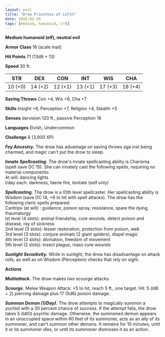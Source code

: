 ```yaml
---
layout: post
title: "Drow Priestess of Lolth"
date: 2016-02-29
tags: [medium, humanoid, cr8]
---
```


**Medium humanoid (elf), neutral evil**

**Armor Class** 16 (scale mail)

**Hit Points** 71 (13d8 + 13)

**Speed** 30 ft.

|   STR   |   DEX   |   CON   |   INT   |   WIS   |   CHA   |
|:-----:|:-----:|:-----:|:-----:|:-----:|:-----:|
| 10 (+0) | 14 (+2) | 12 (+1) | 13 (+1) | 17 (+3) | 18 (+4) |

**Saving Throws** Con +4, Wis +6, Cha +7

**Skills** Insight +6, Perception +7, Religion +4, Stealth +5

**Senses** darvision 120 ft., passive Perception 16

**Languages** Elvish, Undercommon

**Challenge** 8 (3,900 XP)

***Fey Ancestry.*** The drow has advantage on saving throws aga inst being charmed, and magic can't put the drow to sleep.

***Innate Spellcasting.*** The drow's innate spellcasting ability is Charisma (spell save DC 15). She can innately cast the following spells, requiring no material components:  
At will: dancing lights  
l/day each: darkness, faerie fire, levitate (self only)

***Spellcasting.*** The drow is a lOth level spellcaster. Her spellcasting ability is Wisdom (save DC 14, +6 to hit with spell attacks). The drow has the following cleric spells prepared:  
Cantrips (at will) : guidance, poison spray, resistance, spare the dying, thaumaturgy  
lst level (4 slots): animal friendship, cure wounds, detect poison and disease, ray of sickness  
2nd level (3 slots): lesser restoration, protection from poison, web  
3rd level (3 slots): conjure animals (2 giant spiders), dispel magic  
4th level (3 slots): divination, freedom of movement  
5th level (2 slots): insect plague, mass cure wounds  

***Sunlight Sensitivity.*** While in sunlight, the drow has disadvantage on attack rolls, as well as on Wisdom (Perception) checks that rely on sight.

**Actions** 

***Multiattack.*** The drow makes two scourge attacks.

***Scourge.*** Melee Weapon Attack: +5 to hit, reach 5 ft., one target. Hit: 5 (ld6 + 2) piercing damage plus 17 (5d6) poison damage.

***Summon Demon (1/Day).*** The drow attempts to magically summon a yochlol with a 30 percent chance of success. If the attempt fails, the drow takes 5 (ldlO) psychic damage. Otherwise, the summoned demon appears in an unoccupied space within 60 feet of its summoner, acts as an ally of its summoner, and can't summon other demons. It remains for 10 minutes, until it or its summoner dies, or until its summoner dismisses it as an action.